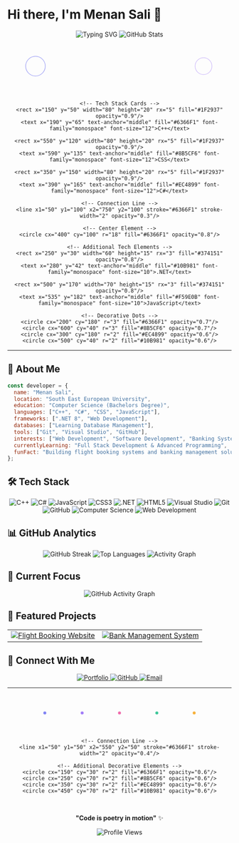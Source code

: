 # Hi there, I'm Menan Sali 👋

<div align="center">
  
  <!-- Animated Typing Effect -->
  <img src="https://readme-typing-svg.demolab.com?font=Fira+Code&pause=1000&color=6366F1&center=true&vCenter=true&width=435&lines=Computer+Science+Student;Full+Stack+Developer;Open+Source+Enthusiast;Problem+Solver" alt="Typing SVG" />
  
  <!-- Animated Profile Stats -->
  <img src="https://github-readme-stats.vercel.app/api?username=menansali&show_icons=true&theme=dark&hide_border=true&bg_color=0D1117&title_color=6366F1&icon_color=6366F1&text_color=FFFFFF" alt="GitHub Stats" />
  
  <!-- Tech Stack Visualization -->
  <svg width="800" height="200" viewBox="0 0 800 200" xmlns="http://www.w3.org/2000/svg">
    <!-- Background Circles -->
    <circle cx="100" cy="100" r="35" fill="none" stroke="#6366F1" stroke-width="2" opacity="0.6"/>
    <circle cx="700" cy="100" r="30" fill="none" stroke="#8B5CF6" stroke-width="2" opacity="0.4"/>
    
    <!-- Tech Stack Cards -->
    <rect x="150" y="50" width="80" height="20" rx="5" fill="#1F2937" opacity="0.9"/>
    <text x="190" y="65" text-anchor="middle" fill="#6366F1" font-family="monospace" font-size="12">C++</text>
    
    <rect x="550" y="120" width="80" height="20" rx="5" fill="#1F2937" opacity="0.9"/>
    <text x="590" y="135" text-anchor="middle" fill="#8B5CF6" font-family="monospace" font-size="12">CSS</text>
    
    <rect x="350" y="150" width="80" height="20" rx="5" fill="#1F2937" opacity="0.9"/>
    <text x="390" y="165" text-anchor="middle" fill="#EC4899" font-family="monospace" font-size="12">C#</text>
    
    <!-- Connection Line -->
    <line x1="50" y1="100" x2="750" y2="100" stroke="#6366F1" stroke-width="2" opacity="0.3"/>
    
    <!-- Center Element -->
    <circle cx="400" cy="100" r="18" fill="#6366F1" opacity="0.8"/>
    
    <!-- Additional Tech Elements -->
    <rect x="250" y="30" width="60" height="15" rx="3" fill="#374151" opacity="0.8"/>
    <text x="280" y="42" text-anchor="middle" fill="#10B981" font-family="monospace" font-size="10">.NET</text>
    
    <rect x="500" y="170" width="70" height="15" rx="3" fill="#374151" opacity="0.8"/>
    <text x="535" y="182" text-anchor="middle" fill="#F59E0B" font-family="monospace" font-size="10">JavaScript</text>
    
    <!-- Decorative Dots -->
    <circle cx="200" cy="180" r="3" fill="#6366F1" opacity="0.7"/>
    <circle cx="600" cy="40" r="3" fill="#8B5CF6" opacity="0.7"/>
    <circle cx="300" cy="180" r="2" fill="#EC4899" opacity="0.6"/>
    <circle cx="500" cy="40" r="2" fill="#10B981" opacity="0.6"/>
  </svg>
  
</div>

---

## 🚀 About Me

```javascript
const developer = {
  name: "Menan Sali",
  location: "South East European University",
  education: "Computer Science (Bachelors Degree)",
  languages: ["C++", "C#", "CSS", "JavaScript"],
  frameworks: [".NET 8", "Web Development"],
  databases: ["Learning Database Management"],
  tools: ["Git", "Visual Studio", "GitHub"],
  interests: ["Web Development", "Software Development", "Banking Systems"],
  currentlyLearning: "Full Stack Development & Advanced Programming",
  funFact: "Building flight booking systems and banking management solutions 🚀"
};
```

## 🛠️ Tech Stack

<div align="center">
  
  <!-- Languages -->
  <img src="https://img.shields.io/badge/C%2B%2B-00599C?style=for-the-badge&logo=c%2B%2B&logoColor=white" alt="C++" />
  <img src="https://img.shields.io/badge/C%23-239120?style=for-the-badge&logo=c-sharp&logoColor=white" alt="C#" />
  <img src="https://img.shields.io/badge/JavaScript-F7DF1E?style=for-the-badge&logo=javascript&logoColor=black" alt="JavaScript" />
  <img src="https://img.shields.io/badge/CSS3-1572B6?style=for-the-badge&logo=css3&logoColor=white" alt="CSS3" />
  
  <!-- Frameworks -->
  <img src="https://img.shields.io/badge/.NET-512BD4?style=for-the-badge&logo=dotnet&logoColor=white" alt=".NET" />
  <img src="https://img.shields.io/badge/HTML5-E34F26?style=for-the-badge&logo=html5&logoColor=white" alt="HTML5" />
  
  <!-- Tools -->
  <img src="https://img.shields.io/badge/Visual_Studio-5C2D91?style=for-the-badge&logo=visual%20studio&logoColor=white" alt="Visual Studio" />
  <img src="https://img.shields.io/badge/Git-F05032?style=for-the-badge&logo=git&logoColor=white" alt="Git" />
  <img src="https://img.shields.io/badge/GitHub-100000?style=for-the-badge&logo=github&logoColor=white" alt="GitHub" />
  
  <!-- Learning -->
  <img src="https://img.shields.io/badge/Computer_Science-FF6B6B?style=for-the-badge&logo=graduation-cap&logoColor=white" alt="Computer Science" />
  <img src="https://img.shields.io/badge/Web_Development-4ECDC4?style=for-the-badge&logo=web&logoColor=white" alt="Web Development" />
  
</div>

## 📊 GitHub Analytics

<div align="center">
  
  <!-- Streak Stats -->
  <img src="https://github-readme-streak-stats.herokuapp.com/?user=menansali&theme=dark&hide_border=true&background=0D1117&stroke=6366F1&ring=6366F1&fire=6366F1&currStreakNum=FFFFFF&sideNums=FFFFFF&currStreakLabel=6366F1&sideLabels=FFFFFF&dates=6366F1" alt="GitHub Streak" />
  
  <!-- Language Stats -->
  <img src="https://github-readme-stats.vercel.app/api/top-langs/?username=menansali&layout=compact&theme=dark&hide_border=true&bg_color=0D1117&title_color=6366F1&text_color=FFFFFF&langs_count=8" alt="Top Languages" />
  
  <!-- Contribution Graph -->
  <img src="https://github-readme-activity-graph.vercel.app/graph?username=menansali&theme=dark&hide_border=true&bg_color=0D1117&color=6366F1&line=8B5CF6&point=EC4899&area=true" alt="Activity Graph" />
  
</div>

## 🎯 Current Focus

<div align="center">
  
  <!-- Animated Progress Bars -->
  <img src="https://github-readme-activity-graph.vercel.app/graph?username=menansali&theme=github-compact&hide_border=true&bg_color=0D1117&color=6366F1&line=8B5CF6&point=EC4899" alt="GitHub Activity Graph" />
  
</div>

## 🌟 Featured Projects

<div align="center">
  
  <!-- Project Cards with Hover Effects -->
  <table>
    <tr>
      <td align="center">
        <a href="https://github.com/menansali/Flight-booking-website">
          <img src="https://github-readme-stats.vercel.app/api/pin/?username=menansali&repo=Flight-booking-website&theme=dark&hide_border=true&bg_color=0D1117&title_color=6366F1&text_color=FFFFFF" alt="Flight Booking Website" />
        </a>
      </td>
      <td align="center">
        <a href="https://github.com/menansali/Basic-BankMenagementSystem">
          <img src="https://github-readme-stats.vercel.app/api/pin/?username=menansali&repo=Basic-BankMenagementSystem&theme=dark&hide_border=true&bg_color=0D1117&title_color=6366F1&text_color=FFFFFF" alt="Bank Management System" />
        </a>
      </td>
    </tr>
  </table>
  
</div>

## 🤝 Connect With Me

<div align="center">
  
  <a href="https://menansali.com">
    <img src="https://img.shields.io/badge/Portfolio-FF5722?style=for-the-badge&logo=todoist&logoColor=white" alt="Portfolio" />
  </a>
  <a href="https://github.com/menansali">
    <img src="https://img.shields.io/badge/GitHub-100000?style=for-the-badge&logo=github&logoColor=white" alt="GitHub" />
  </a>
  <a href="mailto:menansali@example.com">
    <img src="https://img.shields.io/badge/Email-D14836?style=for-the-badge&logo=gmail&logoColor=white" alt="Email" />
  </a>
  
</div>

---

<div align="center">
  
  <!-- Footer Decoration -->
  <svg width="600" height="100" viewBox="0 0 600 100" xmlns="http://www.w3.org/2000/svg">
    <!-- Decorative Dots -->
    <circle cx="100" cy="50" r="4" fill="#6366F1" opacity="0.8"/>
    <circle cx="200" cy="50" r="4" fill="#8B5CF6" opacity="0.8"/>
    <circle cx="300" cy="50" r="4" fill="#EC4899" opacity="0.8"/>
    <circle cx="400" cy="50" r="4" fill="#10B981" opacity="0.8"/>
    <circle cx="500" cy="50" r="4" fill="#F59E0B" opacity="0.8"/>
    
    <!-- Connection Line -->
    <line x1="50" y1="50" x2="550" y2="50" stroke="#6366F1" stroke-width="2" opacity="0.4"/>
    
    <!-- Additional Decorative Elements -->
    <circle cx="150" cy="30" r="2" fill="#6366F1" opacity="0.6"/>
    <circle cx="250" cy="70" r="2" fill="#8B5CF6" opacity="0.6"/>
    <circle cx="350" cy="30" r="2" fill="#EC4899" opacity="0.6"/>
    <circle cx="450" cy="70" r="2" fill="#10B981" opacity="0.6"/>
  </svg>
  
  <br>
  
  **"Code is poetry in motion"** ✨
  
  <img src="https://komarev.com/ghpvc/?username=menansali&style=for-the-badge&color=6366F1" alt="Profile Views" />
  
</div>
